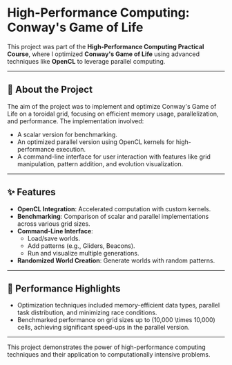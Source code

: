 # High-Performance Computing: Conway's Game of Life

This project was part of the **High-Performance Computing Practical Course**, where I optimized **Conway's Game of Life** using advanced techniques like **OpenCL** to leverage parallel computing.

---

## 📖 About the Project

The aim of the project was to implement and optimize Conway's Game of Life on a toroidal grid, focusing on efficient memory usage, parallelization, and performance. The implementation involved:

- A scalar version for benchmarking.
- An optimized parallel version using OpenCL kernels for high-performance execution.
- A command-line interface for user interaction with features like grid manipulation, pattern addition, and evolution visualization.

---

## ✨ Features

- **OpenCL Integration**: Accelerated computation with custom kernels.
- **Benchmarking**: Comparison of scalar and parallel implementations across various grid sizes.
- **Command-Line Interface**: 
  - Load/save worlds.
  - Add patterns (e.g., Gliders, Beacons).
  - Run and visualize multiple generations.
- **Randomized World Creation**: Generate worlds with random patterns.

---

## 🚀 Performance Highlights

- Optimization techniques included memory-efficient data types, parallel task distribution, and minimizing race conditions.
- Benchmarked performance on grid sizes up to \(10,000 \times 10,000\) cells, achieving significant speed-ups in the parallel version.

---

This project demonstrates the power of high-performance computing techniques and their application to computationally intensive problems.
